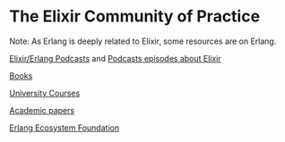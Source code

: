 # The Elixir Community of Practice

Note: As Erlang is deeply related to Elixir, some resources are on Erlang.

[Elixir/Erlang Podcasts](podcasts.md) and [Podcasts episodes about Elixir](podcast_episodes.md)

[Books](books.md)

[University Courses](university_courses.md)

[Academic papers](https://erlef.org/academic-papers/)

[Erlang Ecosystem Foundation](https://erlef.org/)

